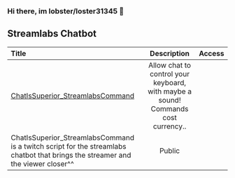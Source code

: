 ### Hi there, im lobster/loster31345 👋

## Streamlabs Chatbot
|Title|Description|Access|
|:-|:-:|:-|
|[ChatIsSuperior_StreamlabsCommand](https://github.com/l0b5ter/ChatIsSuperior_StreamlabsCommand) |Allow chat to control your keyboard, with maybe a sound! Commands cost currency..
ChatIsSuperior_StreamlabsCommand is a twitch script for the streamlabs chatbot that brings the streamer and the viewer closer^^ |Public |

<!--
**l0b5ter/l0b5ter** is a ✨ _special_ ✨ repository because its `README.md` (this file) appears on your GitHub profile.

Here are some ideas to get you started:

- 🔭 I’m currently working on ...
- 🌱 I’m currently learning ...
- 👯 I’m looking to collaborate on ...
- 🤔 I’m looking for help with ...
- 💬 Ask me about ...
- 📫 How to reach me: ...
- 😄 Pronouns: ...
- ⚡ Fun fact: ...
-->
